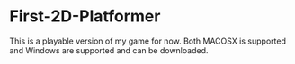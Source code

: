 # First-2D-Platformer
This is a playable version of my game for now. Both MACOSX is supported and Windows are supported and can be downloaded.
